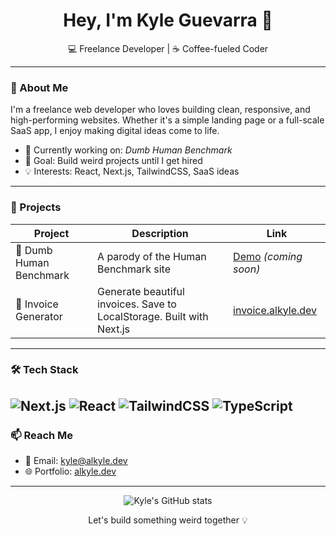 <h1 align="center">Hey, I'm Kyle Guevarra 👋</h1>

<p align="center">
  💻 Freelance Developer | ☕ Coffee-fueled Coder
</p>

---

### 🚀 About Me
I'm a freelance web developer who loves building clean, responsive, and high-performing websites. Whether it's a simple landing page or a full-scale SaaS app, I enjoy making digital ideas come to life.

- 🔨 Currently working on: *Dumb Human Benchmark*
- 🎯 Goal: Build weird projects until I get hired
- 💡 Interests: React, Next.js, TailwindCSS, SaaS ideas

---

### 🧪 Projects

| Project | Description | Link |
|--------|-------------|------|
| 🧠 Dumb Human Benchmark | A parody of the Human Benchmark site | [Demo](#) *(coming soon)* |
| 🧾 Invoice Generator | Generate beautiful invoices. Save to LocalStorage. Built with Next.js | [invoice.alkyle.dev](https://invoice.alkyle.dev) |

---

### 🛠 Tech Stack

![Next.js](https://img.shields.io/badge/-Next.js-000?style=flat-square&logo=next.js)
![React](https://img.shields.io/badge/-React-61DAFB?style=flat-square&logo=react)
![TailwindCSS](https://img.shields.io/badge/-TailwindCSS-38B2AC?style=flat-square&logo=tailwind-css)
![TypeScript](https://img.shields.io/badge/-TypeScript-3178C6?style=flat-square&logo=typescript)
---

### 📫 Reach Me

- 📧 Email: [kyle@alkyle.dev](mailto:kyle@alkyle.dev)
- 🌐 Portfolio: [alkyle.dev](https://alkyle.dev)

---

<p align="center">
  <img src="https://github-readme-stats.vercel.app/api?username=alkyleee&show_icons=true&theme=radical" alt="Kyle's GitHub stats" />
</p>

<p align="center">
  Let's build something weird together 💡
</p>
